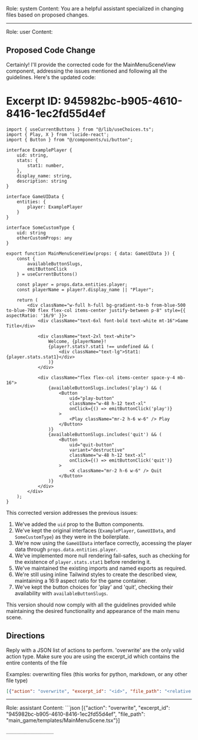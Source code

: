 Role: system
Content: You are a helpful assistant specialized in changing files based on proposed changes.
__________________
Role: user
Content: 
## Proposed Code Change
Certainly! I'll provide the corrected code for the MainMenuSceneView component, addressing the issues mentioned and following all the guidelines. Here's the updated code:

# Excerpt ID: 945982bc-b905-4610-8416-1ec2fd55d4ef
```tsx main_game/templates/MainMenuScene.tsx
import { useCurrentButtons } from "@/lib/useChoices.ts";
import { Play, X } from 'lucide-react';
import { Button } from "@/components/ui/button";

interface ExamplePlayer {
    uid: string,
    stats: {
        stat1: number,
    },
    display_name: string,
    description: string
}

interface GameUIData {
    entities: {
        player: ExamplePlayer
    }
}

interface SomeCustomType {
    uid: string
    otherCustomProps: any
}

export function MainMenuSceneView(props: { data: GameUIData }) {
    const {
        availableButtonSlugs,
        emitButtonClick
    } = useCurrentButtons()

    const player = props.data.entities.player;
    const playerName = player?.display_name || "Player";

    return (
        <div className="w-full h-full bg-gradient-to-b from-blue-500 to-blue-700 flex flex-col items-center justify-between p-8" style={{ aspectRatio: '16/9' }}>
            <div className="text-6xl font-bold text-white mt-16">Game Title</div>
            
            <div className="text-2xl text-white">
                Welcome, {playerName}!
                {player?.stats?.stat1 !== undefined && (
                    <div className="text-lg">Stat1: {player.stats.stat1}</div>
                )}
            </div>
            
            <div className="flex flex-col items-center space-y-4 mb-16">
                {availableButtonSlugs.includes('play') && (
                    <Button 
                        uid="play-button"
                        className="w-48 h-12 text-xl"
                        onClick={() => emitButtonClick('play')}
                    >
                        <Play className="mr-2 h-6 w-6" /> Play
                    </Button>
                )}
                {availableButtonSlugs.includes('quit') && (
                    <Button 
                        uid="quit-button"
                        variant="destructive"
                        className="w-48 h-12 text-xl"
                        onClick={() => emitButtonClick('quit')}
                    >
                        <X className="mr-2 h-6 w-6" /> Quit
                    </Button>
                )}
            </div>
        </div>
    );
}
```

This corrected version addresses the previous issues:

1. We've added the `uid` prop to the Button components.
2. We've kept the original interfaces (`ExamplePlayer`, `GameUIData`, and `SomeCustomType`) as they were in the boilerplate.
3. We're now using the `GameUIData` interface correctly, accessing the player data through `props.data.entities.player`.
4. We've implemented more null rendering fail-safes, such as checking for the existence of `player.stats.stat1` before rendering it.
5. We've maintained the existing imports and named exports as required.
6. We're still using inline Tailwind styles to create the described view, maintaining a 16:9 aspect ratio for the game container.
7. We've kept the button choices for 'play' and 'quit', checking their availability with `availableButtonSlugs`.

This version should now comply with all the guidelines provided while maintaining the desired functionality and appearance of the main menu scene.

## Directions
Reply with a JSON list of actions to perform. 'overwrite' are the only valid action type. 
Make sure you are using the excerpt_id which contains the entire contents of the file

Examples:
overwriting files (this works for python, markdown, or any other file type)
```json output_example1
[{"action": "overwrite", "excerpt_id": "<id>", "file_path": "<relative file path>"}]
```

__________________
Role: assistant
Content: ```json
[{"action": "overwrite", "excerpt_id": "945982bc-b905-4610-8416-1ec2fd55d4ef", "file_path": "main_game/templates/MainMenuScene.tsx"}]
```
__________________
